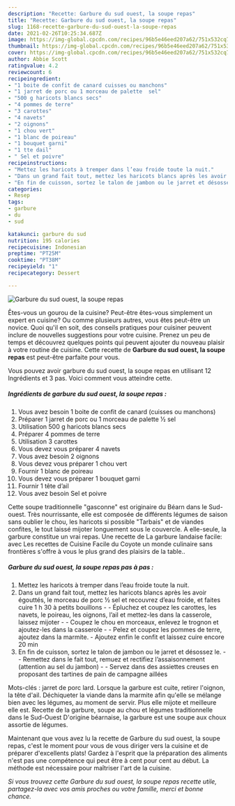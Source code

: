 ```yaml
---
description: "Recette: Garbure du sud ouest, la soupe repas"
title: "Recette: Garbure du sud ouest, la soupe repas"
slug: 1168-recette-garbure-du-sud-ouest-la-soupe-repas
date: 2021-02-26T10:25:34.687Z
image: https://img-global.cpcdn.com/recipes/96b5e46eed207a62/751x532cq70/garbure-du-sud-ouest-la-soupe-repas-photo-principale-de-la-recette.jpg
thumbnail: https://img-global.cpcdn.com/recipes/96b5e46eed207a62/751x532cq70/garbure-du-sud-ouest-la-soupe-repas-photo-principale-de-la-recette.jpg
cover: https://img-global.cpcdn.com/recipes/96b5e46eed207a62/751x532cq70/garbure-du-sud-ouest-la-soupe-repas-photo-principale-de-la-recette.jpg
author: Abbie Scott
ratingvalue: 4.2
reviewcount: 6
recipeingredient:
- "1 boite de confit de canard cuisses ou manchons"
- "1 jarret de porc ou 1 morceau de palette  sel"
- "500 g haricots blancs secs"
- "4 pommes de terre"
- "3 carottes"
- "4 navets"
- "2 oignons"
- "1 chou vert"
- "1 blanc de poireau"
- "1 bouquet garni"
- "1 tte dail"
- " Sel et poivre"
recipeinstructions:
- "Mettez les haricots à tremper dans l’eau froide toute la nuit."
- "Dans un grand fait tout, mettez les haricots blancs après les avoir égouttés, le morceau de porc ½ sel et recouvrez d’eau froide, et faites cuire 1 h 30 à petits bouillons  Épluchez et coupez les carottes, les navets, le poireau, les oignons, l’ail et mettez-les dans la casserole, laissez mijoter  Coupez le chou en morceaux, enlevez le trognon et ajoutez-les dans la casserole  Pelez et coupez les pommes de terre, ajoutez dans la marmite. Ajoutez enfin le confit et laissez cuire encore 20 min"
- "En fin de cuisson, sortez le talon de jambon ou le jarret et désossez le.  Remettez dans le fait tout, remuez et rectifiez l’assaisonnement (attention au sel du jambon)  Servez dans des assiettes creuses en proposant des tartines de pain de campagne aillées"
categories:
- Resep
tags:
- garbure
- du
- sud

katakunci: garbure du sud 
nutrition: 195 calories
recipecuisine: Indonesian
preptime: "PT25M"
cooktime: "PT38M"
recipeyield: "1"
recipecategory: Dessert

---
```



![Garbure du sud ouest, la soupe repas](https://img-global.cpcdn.com/recipes/96b5e46eed207a62/751x532cq70/garbure-du-sud-ouest-la-soupe-repas-photo-principale-de-la-recette.jpg)

Êtes-vous un gourou de la cuisine? Peut-être êtes-vous simplement un expert en cuisine? Ou comme plusieurs autres, vous êtes peut-être un novice. Quoi qu'il en soit, des conseils pratiques pour cuisiner peuvent inclure de nouvelles suggestions pour votre cuisine. Prenez un peu de temps et découvrez quelques points qui peuvent ajouter du nouveau plaisir à votre routine de cuisine. Cette recette de <strong> Garbure du sud ouest, la soupe repas </strong> est peut-être parfaite pour vous.

<!--inarticleads1-->

Vous pouvez avoir garbure du sud ouest, la soupe repas en utilisant 12 Ingrédients et 3 pas. Voici comment vous atteindre cette.

##### Ingrédients de garbure du sud ouest, la soupe repas :

1. Vous avez besoin 1 boite de confit de canard (cuisses ou manchons)
1. Préparer 1 jarret de porc ou 1 morceau de palette ½ sel
1. Utilisation 500 g haricots blancs secs
1. Préparer 4 pommes de terre
1. Utilisation 3 carottes
1. Vous devez vous préparer 4 navets
1. Vous avez besoin 2 oignons
1. Vous devez vous préparer 1 chou vert
1. Fournir 1 blanc de poireau
1. Vous devez vous préparer 1 bouquet garni
1. Fournir 1 tête d’ail
1. Vous avez besoin  Sel et poivre


Cette soupe traditionnelle &#34;gasconne&#34; est originaire du Béarn dans le Sud-ouest. Très nourrissante, elle est composée de différents légumes de saison sans oublier le chou, les haricots si possible &#34;Tarbais&#34; et de viandes confites, le tout laissé mijoter longuement sous le couvercle. A elle-seule, la garbure constitue un vrai repas. Une recette de La garbure landaise facile: avec Les recettes de Cuisine Facile du Coyote un monde culinaire sans frontières s&#39;offre à vous le plus grand des plaisirs de la table.. 

<!--inarticleads2-->

##### Garbure du sud ouest, la soupe repas pas à pas :

1. Mettez les haricots à tremper dans l’eau froide toute la nuit.
1. Dans un grand fait tout, mettez les haricots blancs après les avoir égouttés, le morceau de porc ½ sel et recouvrez d’eau froide, et faites cuire 1 h 30 à petits bouillons -  - Épluchez et coupez les carottes, les navets, le poireau, les oignons, l’ail et mettez-les dans la casserole, laissez mijoter -  - Coupez le chou en morceaux, enlevez le trognon et ajoutez-les dans la casserole -  - Pelez et coupez les pommes de terre, ajoutez dans la marmite. - Ajoutez enfin le confit et laissez cuire encore 20 min
1. En fin de cuisson, sortez le talon de jambon ou le jarret et désossez le. -  - Remettez dans le fait tout, remuez et rectifiez l’assaisonnement (attention au sel du jambon) -  - Servez dans des assiettes creuses en proposant des tartines de pain de campagne aillées


Mots-clés : jarret de porc lard. Lorsque la garbure est cuite, retirer l&#39;oignon, la tête d&#39;ail. Déchiqueter la viande dans la marmite afin qu&#39;elle se mélange bien avec les légumes, au moment de servir. Plus elle mijote et meilleure elle est. Recette de la garbure, soupe au chou et légumes traditionnelle dans le Sud-Ouest D&#39;origine béarnaise, la garbure est une soupe aux choux assortie de légumes. 

<!--inarticleads1-->

<p>
Maintenant que vous avez lu la recette de Garbure du sud ouest, la soupe repas, c'est le moment pour vous de vous diriger vers la cuisine et de préparer d'excellents plats! Gardez à l'esprit que la préparation des aliments n'est pas une compétence qui peut être à cent pour cent au début. La méthode est nécessaire pour maîtriser l'art de la cuisine.
</p>

<p>
<i>Si vous trouvez cette Garbure du sud ouest, la soupe repas recette utile, partagez-la avec vos amis proches ou votre famille, merci et bonne chance.</i>
</p>
